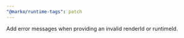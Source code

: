 ```yaml
---
"@marko/runtime-tags": patch
---
```


Add error messages when providing an invalid renderId or runtimeId.
